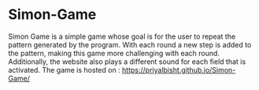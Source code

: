 # Simon-Game

Simon Game is a simple game whose goal is for the user to repeat the pattern generated by the program. With each round a new step is added to the pattern, making this game more challenging with each round. Additionally, the website also plays a different sound for each field that is activated.
The game is hosted on :
https://priyalbisht.github.io/Simon-Game/
